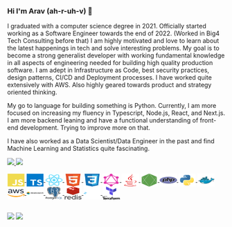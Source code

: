 ### Hi I'm Arav (ah-r-uh-v) 👋

<p>
I graduated with a computer science degree in 2021. Officially started working as a Software Engineer towards the end of 2022. (Worked in Big4 Tech Consulting before that) I am highly motivated and love to learn about the latest happenings in tech and solve interesting problems. My goal is to become a strong generalist developer with working fundamental knowledge in all aspects of engineering needed for building high quality production software. 
I am adept in Infrastructure as Code, best security practices, design patterns, CI/CD and Deployment processes. I have worked quite extensively with AWS. 
Also highly geared towards product and strategy oriented thinking. 
  
My go to language for building something is Python. Currently, I am more focused on increasing my fluency in Typescript, Node.js, React, and Next.js. I am more backend leaning and have a functional understanding of front-end development. Trying to improve more on that. 

I have also worked as a Data Scientist/Data Engineer in the past and find Machine Learning and Statistics quite fascinating. 
</p>

 <div>
  <a href="https://github.com/AravjitSachdeva">
  <img height="180em" src="https://github-readme-stats-topaz-kappa-29.vercel.app/api?username=AravjitSachdeva&show_icons=true&theme=synthwave&include_all_commits=true&count_private=true"/>
  <img height="180em" src="https://github-readme-stats.vercel.app/api/top-langs/?username=AravjitSachdeva&layout=compact&langs_count=7&theme=dark&show_icons"/>
</div>

<div style="display: inline_block"><br>
  <img align="center" alt="Rafa-Js" height="30" width="40" src="https://raw.githubusercontent.com/devicons/devicon/master/icons/javascript/javascript-plain.svg">
  <img align="center" alt="Rafa-Ts" height="30" width="40" src="https://raw.githubusercontent.com/devicons/devicon/master/icons/typescript/typescript-plain.svg">
  <img align="center" alt="Rafa-React" height="30" width="40" src="https://raw.githubusercontent.com/devicons/devicon/master/icons/react/react-original.svg">
  <img align="center" alt="Rafa-HTML" height="30" width="40" src="https://raw.githubusercontent.com/devicons/devicon/master/icons/html5/html5-original.svg">
  <img align="center" alt="Rafa-CSS" height="30" width="40" src="https://raw.githubusercontent.com/devicons/devicon/master/icons/css3/css3-original.svg">
  <img align="center" alt="Rafa-Python" height="30" width="40" src="https://raw.githubusercontent.com/devicons/devicon/master/icons/graphql/graphql-plain.svg">
  <img align="center" alt="Rafa-Csharp" height="30" width="40" src="https://raw.githubusercontent.com/devicons/devicon/master/icons/java/java-plain.svg">
  <img align="center" alt="Rafa-Csharp" height="30" width="40" src="https://raw.githubusercontent.com/devicons/devicon/master/icons/nodejs/nodejs-plain.svg">
  <img align="center" alt="Rafa-Csharp" height="30" width="40" src="https://raw.githubusercontent.com/devicons/devicon/master/icons/php/php-original.svg">
  <img align="center" alt="Rafa-Python" height="30" width="40" src="https://raw.githubusercontent.com/devicons/devicon/master/icons/python/python-original.svg">
  <img align="center" alt="Rafa-Docker" height="30" width="40" src="https://raw.githubusercontent.com/devicons/devicon/master/icons/docker/docker-original.svg">
  <img align="center" alt="Rafa-AWS" height="30" width="40" src="https://raw.githubusercontent.com/devicons/devicon/master/icons/amazonwebservices/amazonwebservices-original-wordmark.svg">
  <img align="center" alt="Rafa-ES" height="30" width="40" src="https://raw.githubusercontent.com/devicons/devicon/master/icons/elasticsearch/elasticsearch-original-wordmark.svg">
  <img align="center" alt="Rafa-Postgresql" height="30" width="40" src="https://raw.githubusercontent.com/devicons/devicon/master/icons/postgresql/postgresql-original-wordmark.svg">
  <img align="center" alt="Rafa-Redis" height="30" width="40" src="https://raw.githubusercontent.com/devicons/devicon/master/icons/redis/redis-original-wordmark.svg">
  <img align="center" alt="Rafa-Tailwind" height="30" width="40" src="https://raw.githubusercontent.com/devicons/devicon/master/icons/tailwindcss/tailwindcss-original-wordmark.svg">
  <img align="center" alt="Rafa-Terraform" height="30" width="40" src="https://raw.githubusercontent.com/devicons/devicon/master/icons/terraform/terraform-original-wordmark.svg">
  



##

<div>   
  <a href = "mailto:aravjitsachdeva97@gmail.com"><img src="https://img.shields.io/badge/-Gmail-%23333?style=for-the-badge&logo=gmail&logoColor=white" target="_blank"></a>
  <a href="https://www.linkedin.com/in/aravjit-sachdeva/" target="_blank"><img src="https://img.shields.io/badge/-LinkedIn-%230077B5?style=for-the-badge&logo=linkedin&logoColor=white" target="_blank"></a> 
</div>


